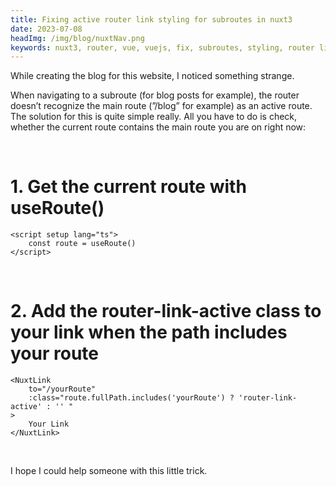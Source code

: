 ```yaml
---
title: Fixing active router link styling for subroutes in nuxt3
date: 2023-07-08
headImg: /img/blog/nuxtNav.png
keywords: nuxt3, router, vue, vuejs, fix, subroutes, styling, router link active, router link
---
```


While creating the blog for this website, I noticed something strange. 
<!--more-->
When navigating to a subroute (for blog posts for example), the router doesn’t recognize the main route (”/blog” for example) as an active route. The solution for this is quite simple really. All you have to do is check, whether the current route contains the main route you are on right now:

<br>

<h1 class="text-lg">1. Get the current route with useRoute() </h1>

```vue
<script setup lang="ts">
    const route = useRoute()
</script>
```

<br />

<h1 class="text-lg">2. Add the router-link-active class to your link when the path includes your route</h1>


```vue
<NuxtLink 
    to="/yourRoute" 
    :class="route.fullPath.includes('yourRoute') ? 'router-link-active' : '' "
>
    Your Link
</NuxtLink>
```

<br />

I hope I could help someone with this little trick.